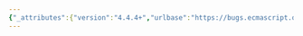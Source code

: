 ```yaml
---
{"_attributes":{"version":"4.4.4+","urlbase":"https://bugs.ecmascript.org/","maintainer":"dherman@mozilla.com"},"bug":{"bug_id":4491,"creation_ts":"2015-08-21 14:11:00 -0700","short_desc":"14.2.*: Extra \"the\"","delta_ts":"2015-10-23 12:19:09 -0700","product":"ECMA-262 Edition 6","component":"editorial issues","version":"unspecified","rep_platform":"All","op_sys":"All","bug_status":"RESOLVED","resolution":"FIXED","priority":"Normal","bug_severity":"enhancement","everconfirmed":true,"reporter":{"uid":"andrebargull","name":"André Bargull"},"assigned_to":{"uid":"allen","name":"Allen Wirfs-Brock"},"cc":"brterlso","long_desc":[{"commentid":14652,"comment_count":0,"who":{"uid":"andrebargull","name":"André Bargull"},"bug_when":"2015-08-21 14:11:18 -0700","thetext":"14.2.4 Static Semantics: ContainsExpression\nArrowParameters: CoverParenthesizedExpressionAndArrowParameterList\n\nRemove \"the\" in step 2.\n\n\n\n14.2.6 Static Semantics: HasInitializer\nArrowParameters: CoverParenthesizedExpressionAndArrowParameterList\n\n\nRemove \"the\" in step 2.\n\n\n\n14.2.8 Static Semantics: IsSimpleParameterList\nArrowParameters: CoverParenthesizedExpressionAndArrowParameterList\n\n\nRemove \"the\" in step 2."},{"commentid":14835,"comment_count":1,"who":{"uid":"brterlso","name":"Brian Terlson"},"bug_when":"2015-10-23 12:19:09 -0700","thetext":"Fixed in ES2016 Draft."}]}}
---
```

